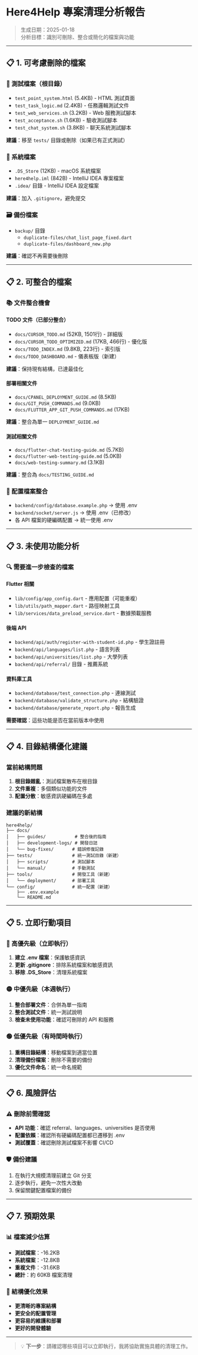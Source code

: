 # Here4Help 專案清理分析報告

> 生成日期：2025-01-18  
> 分析目標：識別可刪除、整合或簡化的檔案與功能

---

## 📋 1. 可考慮刪除的檔案

### 🧪 測試檔案（根目錄）
- `test_point_system.html` (5.4KB) - HTML 測試頁面
- `test_task_logic.md` (2.4KB) - 任務邏輯測試文件
- `test_web_services.sh` (3.2KB) - Web 服務測試腳本
- `test_acceptance.sh` (1.6KB) - 驗收測試腳本
- `test_chat_system.sh` (3.8KB) - 聊天系統測試腳本

**建議**：移至 `tests/` 目錄或刪除（如果已有正式測試）

### 📁 系統檔案
- `.DS_Store` (12KB) - macOS 系統檔案
- `here4help.iml` (842B) - IntelliJ IDEA 專案檔案
- `.idea/` 目錄 - IntelliJ IDEA 設定檔案

**建議**：加入 `.gitignore`，避免提交

### 🗃️ 備份檔案
- `backup/` 目錄
  - `duplicate-files/chat_list_page_fixed.dart`
  - `duplicate-files/dashboard_new.php`

**建議**：確認不再需要後刪除

---

## 📋 2. 可整合的檔案

### 📚 文件整合機會

#### TODO 文件（已部分整合）
- `docs/CURSOR_TODO.md` (52KB, 1501行) - 詳細版
- `docs/CURSOR_TODO_OPTIMIZED.md` (17KB, 466行) - 優化版  
- `docs/TODO_INDEX.md` (9.8KB, 223行) - 索引版
- `docs/TODO_DASHBOARD.md` - 儀表板版（新建）

**建議**：保持現有結構，已達最佳化

#### 部署相關文件
- `docs/CPANEL_DEPLOYMENT_GUIDE.md` (8.5KB)
- `docs/GIT_PUSH_COMMANDS.md` (9.0KB)
- `docs/FLUTTER_APP_GIT_PUSH_COMMANDS.md` (17KB)

**建議**：整合為單一 `DEPLOYMENT_GUIDE.md`

#### 測試相關文件
- `docs/flutter-chat-testing-guide.md` (5.7KB)
- `docs/flutter-web-testing-guide.md` (5.0KB) 
- `docs/web-testing-summary.md` (3.1KB)

**建議**：整合為 `docs/TESTING_GUIDE.md`

### 🔧 配置檔案整合
- `backend/config/database.example.php` → 使用 .env
- `backend/socket/server.js` → 使用 .env（已修改）
- 各 API 檔案的硬編碼配置 → 統一使用 .env

---

## 📋 3. 未使用功能分析

### 🔍 需要進一步檢查的檔案

#### Flutter 相關
- `lib/config/app_config.dart` - 應用配置（可能重複）
- `lib/utils/path_mapper.dart` - 路徑映射工具
- `lib/services/data_preload_service.dart` - 數據預載服務

#### 後端 API
- `backend/api/auth/register-with-student-id.php` - 學生證註冊
- `backend/api/languages/list.php` - 語言列表
- `backend/api/universities/list.php` - 大學列表
- `backend/api/referral/` 目錄 - 推薦系統

#### 資料庫工具
- `backend/database/test_connection.php` - 連線測試
- `backend/database/validate_structure.php` - 結構驗證
- `backend/database/generate_report.php` - 報告生成

**需要確認**：這些功能是否在當前版本中使用

---

## 📋 4. 目錄結構優化建議

### 當前結構問題
1. **根目錄雜亂**：測試檔案散布在根目錄
2. **文件重複**：多個類似功能的文件
3. **配置分散**：敏感資訊硬編碼在多處

### 建議的新結構
```
here4help/
├── docs/
│   ├── guides/           # 整合後的指南
│   ├── development-logs/ # 開發日誌
│   └── bug-fixes/       # 錯誤修復記錄
├── tests/               # 統一測試目錄（新建）
│   ├── scripts/         # 測試腳本
│   └── manual/          # 手動測試
├── tools/               # 開發工具（新建）
│   └── deployment/      # 部署工具
└── config/              # 統一配置（新建）
    ├── .env.example
    └── README.md
```

---

## 📋 5. 立即行動項目

### 🔴 高優先級（立即執行）
1. **建立 .env 檔案**：保護敏感資訊
2. **更新 .gitignore**：排除系統檔案和敏感資訊
3. **移除 .DS_Store**：清理系統檔案

### 🟡 中優先級（本週執行）
1. **整合部署文件**：合併為單一指南
2. **整合測試文件**：統一測試說明
3. **檢查未使用功能**：確認可刪除的 API 和服務

### 🟢 低優先級（有時間時執行）
1. **重構目錄結構**：移動檔案到適當位置
2. **清理備份檔案**：刪除不需要的備份
3. **優化文件命名**：統一命名規範

---

## 📋 6. 風險評估

### ⚠️ 刪除前需確認
- **API 功能**：確認 referral、languages、universities 是否使用
- **配置依賴**：確認所有硬編碼配置都已遷移到 .env
- **測試覆蓋**：確認刪除測試檔案不影響 CI/CD

### 🛡️ 備份建議
1. 在執行大規模清理前建立 Git 分支
2. 逐步執行，避免一次性大改動
3. 保留關鍵配置檔案的備份

---

## 📋 7. 預期效果

### 📊 檔案減少估算
- **測試檔案**：-16.2KB
- **系統檔案**：-12.8KB  
- **重複文件**：-31.6KB
- **總計**：約 60KB 檔案清理

### 🎯 結構優化效果
- **更清晰的專案結構**
- **更安全的配置管理**
- **更容易的維護和部署**
- **更好的開發體驗**

---

> 💡 **下一步**：請確認哪些項目可以立即執行，我將協助實施具體的清理工作。